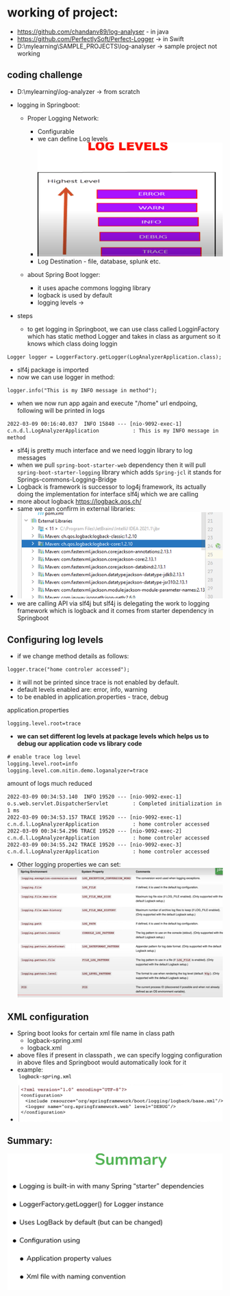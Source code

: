 
# working of project:
- https://github.com/chandanv89/log-analyser - in java
- https://github.com/PerfectlySoft/Perfect-Logger -> in Swift
- D:\mylearning\SAMPLE_PROJECTS\log-analyser   -> sample project not working 

## coding challenge

- D:\mylearning\log-analyzer -> from scratch

- logging in Springboot: 
  - Proper Logging Network:
    - Configurable
    - we can define Log levels
    - ![img_4.png](img_4.png)
    - Log Destination - file, database, splunk etc. 
  
  - about Spring Boot logger:
    - it uses apache commons logging library
    - logback is used by default
    - logging levels -> 
- steps
  - to get logging in Springboot, we can use class called LogginFactory which has static method Logger and takes in class as argument so it knows which class doing loggin

```text
Logger logger = LoggerFactory.getLogger(LogAnalyzerApplication.class);
```

- slf4j package is imported 
- now we can use logger in method:
```text
logger.info("This is my INFO message in method");
```
- when we now run app again and execute "/home" url endpoing, following will be printed in logs

```text
2022-03-09 00:16:40.037  INFO 15840 --- [nio-9092-exec-1] c.n.d.l.LogAnalyzerApplication           : This is my INFO message in method
```

- slf4j is pretty much interface and we need loggin library to log messages 
- when we pull `spring-boot-starter-web` dependency then it will pull `spring-boot-starter-logging` library which adds `Spring-jcl` it stands for Springs-commons-Logging-Bridge
- Logback is framework is successor to log4j framework, its actually doing the implementation for interface slf4j which we are calling 
- more about logback https://logback.qos.ch/
- same we can confirm in external libraries:
- ![img.png](img.png)
- we are calling API via slf4j but slf4j is delegating the work to logging framework which is logback and it comes from starter dependency in Springboot 


## Configuring log levels

- if we change method details as follows:
```text
logger.trace("home controler accessed");
```
- it will not be printed since trace is not enabled by default.
- default levels enabled are:  error, info, warning
- to be enabled in application.properties - trace, debug

application.properties
```text
logging.level.root=trace
```
- **we can set different log levels at package levels which helps us to debug our application code vs library code** 

```text
# enable trace log level
logging.level.root=info
logging.level.com.nitin.demo.loganalyzer=trace
```
amount of logs much reduced
```text
2022-03-09 00:34:53.140  INFO 19520 --- [nio-9092-exec-1] o.s.web.servlet.DispatcherServlet        : Completed initialization in 1 ms
2022-03-09 00:34:53.157 TRACE 19520 --- [nio-9092-exec-1] c.n.d.l.LogAnalyzerApplication           : home controler accessed
2022-03-09 00:34:54.296 TRACE 19520 --- [nio-9092-exec-2] c.n.d.l.LogAnalyzerApplication           : home controler accessed
2022-03-09 00:34:55.242 TRACE 19520 --- [nio-9092-exec-3] c.n.d.l.LogAnalyzerApplication           : home controler accessed
```

- Other logging properties we can set:
![img_1.png](img_1.png)


## XML configuration

- Spring boot looks for certain xml file name in class path 
  - logback-spring.xml
  - logback.xml
- above files if present in classpath , we can specify logging configuration in above files and Springboot would automatically look for it 
- example:
- ![img_2.png](img_2.png)


## Summary:

![img_3.png](img_3.png)